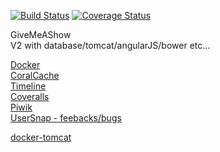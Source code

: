 [![Build Status](https://travis-ci.org/GiveMeAShow/givemeashow.svg?branch=master)](https://travis-ci.org/GiveMeAShow/givemeashow) [![Coverage Status](https://coveralls.io/repos/GiveMeAShow/givemeashow/badge.svg?branch=master)](https://coveralls.io/r/GiveMeAShow/givemeashow?branch=master)

GiveMeAShow  
V2 with database/tomcat/angularJS/bower etc...

[Docker](https://www.docker.com/)  
[CoralCache](http://www.coralcdn.org/)    
[Timeline](http://visjs.org/#example)  
[Coveralls](https://coveralls.io)  
[Piwik](http://fr.piwik.org/)  
[UserSnap - feebacks/bugs](https://usersnap.com/)

[docker-tomcat](https://github.com/tutumcloud/tutum-docker-tomcat)
